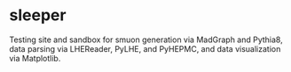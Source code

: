 # sleeper
Testing site and sandbox for smuon generation via MadGraph and Pythia8, data parsing via LHEReader, PyLHE, and PyHEPMC, and data visualization via Matplotlib.
